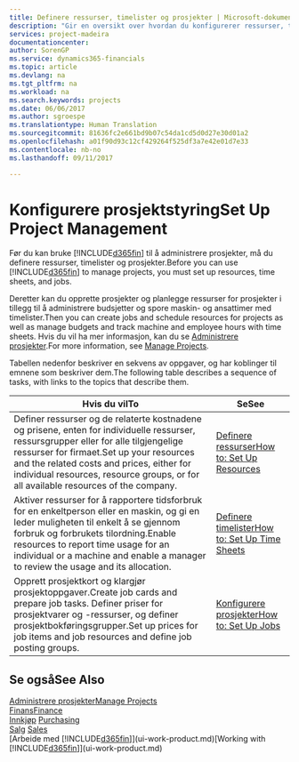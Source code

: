 ```yaml
---
title: Definere ressurser, timelister og prosjekter | Microsoft-dokumentasjon
description: "Gir en oversikt over hvordan du konfigurerer ressurser, timelister og jobber for å administrere prosjekter."
services: project-madeira
documentationcenter: 
author: SorenGP
ms.service: dynamics365-financials
ms.topic: article
ms.devlang: na
ms.tgt_pltfrm: na
ms.workload: na
ms.search.keywords: projects
ms.date: 06/06/2017
ms.author: sgroespe
ms.translationtype: Human Translation
ms.sourcegitcommit: 81636fc2e661bd9b07c54da1cd5d0d27e30d01a2
ms.openlocfilehash: a01f90d93c12cf429264f525df3a7e42e01d7e33
ms.contentlocale: nb-no
ms.lasthandoff: 09/11/2017

---
```

# <a name="set-up-project-management"></a><span data-ttu-id="624d9-103">Konfigurere prosjektstyring</span><span class="sxs-lookup"><span data-stu-id="624d9-103">Set Up Project Management</span></span>
<span data-ttu-id="624d9-104">Før du kan bruke [!INCLUDE[d365fin](includes/d365fin_md.md)] til å administrere prosjekter, må du definere ressurser, timelister og prosjekter.</span><span class="sxs-lookup"><span data-stu-id="624d9-104">Before you can use [!INCLUDE[d365fin](includes/d365fin_md.md)] to manage projects, you must set up resources, time sheets, and jobs.</span></span>

<span data-ttu-id="624d9-105">Deretter kan du opprette prosjekter og planlegge ressurser for prosjekter i tillegg til å administrere budsjetter og spore maskin- og ansattimer med timelister.</span><span class="sxs-lookup"><span data-stu-id="624d9-105">Then you can create jobs and schedule resources for projects as well as manage budgets and track machine and employee hours with time sheets.</span></span> <span data-ttu-id="624d9-106">Hvis du vil ha mer informasjon, kan du se [Administrere prosjekter](projects-manage-projects.md).</span><span class="sxs-lookup"><span data-stu-id="624d9-106">For more information, see [Manage Projects](projects-manage-projects.md).</span></span>  

<span data-ttu-id="624d9-107">Tabellen nedenfor beskriver en sekvens av oppgaver, og har koblinger til emnene som beskriver dem.</span><span class="sxs-lookup"><span data-stu-id="624d9-107">The following table describes a sequence of tasks, with links to the topics that describe them.</span></span>

| <span data-ttu-id="624d9-108">Hvis du vil</span><span class="sxs-lookup"><span data-stu-id="624d9-108">To</span></span> | <span data-ttu-id="624d9-109">Se</span><span class="sxs-lookup"><span data-stu-id="624d9-109">See</span></span> |
| --- | --- |
| <span data-ttu-id="624d9-110">Definer ressurser og de relaterte kostnadene og prisene, enten for individuelle ressurser, ressursgrupper eller for alle tilgjengelige ressurser for firmaet.</span><span class="sxs-lookup"><span data-stu-id="624d9-110">Set up your resources and the related costs and prices, either for individual resources, resource groups, or for all available resources of the company.</span></span> |[<span data-ttu-id="624d9-111">Definere ressurser</span><span class="sxs-lookup"><span data-stu-id="624d9-111">How to: Set Up Resources</span></span>](projects-how-setup-resources.md) |
| <span data-ttu-id="624d9-112">Aktiver ressurser for å rapportere tidsforbruk for en enkeltperson eller en maskin, og gi en leder muligheten til enkelt å se gjennom forbruk og forbrukets tilordning.</span><span class="sxs-lookup"><span data-stu-id="624d9-112">Enable resources to report time usage for an individual or a machine and enable a manager to review the usage and its allocation.</span></span> |[<span data-ttu-id="624d9-113">Definere timelister</span><span class="sxs-lookup"><span data-stu-id="624d9-113">How to: Set Up Time Sheets</span></span>](projects-how-setup-time-sheets.md) |
| <span data-ttu-id="624d9-114">Opprett prosjektkort og klargjør prosjektoppgaver.</span><span class="sxs-lookup"><span data-stu-id="624d9-114">Create job cards and prepare job tasks.</span></span> <span data-ttu-id="624d9-115">Definer priser for prosjektvarer og -ressurser, og definer prosjektbokføringsgrupper.</span><span class="sxs-lookup"><span data-stu-id="624d9-115">Set up prices for job items and job resources and define job posting groups.</span></span> |[<span data-ttu-id="624d9-116">Konfigurere prosjekter</span><span class="sxs-lookup"><span data-stu-id="624d9-116">How to: Set Up Jobs</span></span>](projects-how-setup-jobs.md) |

## <a name="see-also"></a><span data-ttu-id="624d9-117">Se også</span><span class="sxs-lookup"><span data-stu-id="624d9-117">See Also</span></span>
[<span data-ttu-id="624d9-118">Administrere prosjekter</span><span class="sxs-lookup"><span data-stu-id="624d9-118">Manage Projects</span></span>](projects-manage-projects.md)  
[<span data-ttu-id="624d9-119">Finans</span><span class="sxs-lookup"><span data-stu-id="624d9-119">Finance</span></span>](finance.md)  
<span data-ttu-id="624d9-120">[Innkjøp](purchasing-manage-purchasing.md)       </span><span class="sxs-lookup"><span data-stu-id="624d9-120">[Purchasing](purchasing-manage-purchasing.md)       </span></span>  
<span data-ttu-id="624d9-121">[Salg](sales-manage-sales.md)   </span><span class="sxs-lookup"><span data-stu-id="624d9-121">[Sales](sales-manage-sales.md)   </span></span>  
<span data-ttu-id="624d9-122">[Arbeide med [!INCLUDE[d365fin](includes/d365fin_md.md)]](ui-work-product.md)</span><span class="sxs-lookup"><span data-stu-id="624d9-122">[Working with [!INCLUDE[d365fin](includes/d365fin_md.md)]](ui-work-product.md)</span></span>  

